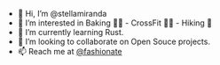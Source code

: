 - 👋 Hi, I’m @stellamiranda
- 👀 I’m interested in Baking 👩‍🍳 - CrossFit 🏋️‍♀️ - Hiking 🥾
- 🌱 I’m currently learning Rust.
- 💞️ I’m looking to collaborate on Open Souce projects.
- 📫 Reach me at [@fashionate](https://twitter.com/fashionate)

<!---
stellamiranda/stellamiranda is a ✨ special ✨ repository because its `README.md` (this file) appears on your GitHub profile.
You can click the Preview link to take a look at your changes.
--->
